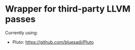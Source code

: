 # Wrapper for third-party LLVM passes

Currently using:

- Pluto: https://github.com/bluesadi/Pluto
